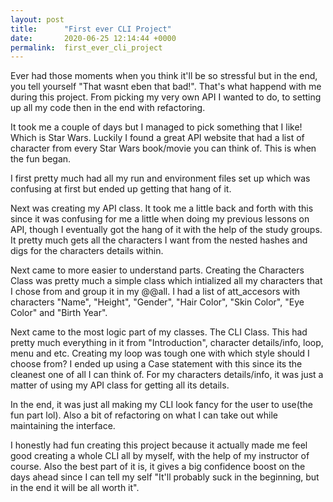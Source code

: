 ```yaml
---
layout: post
title:      "First ever CLI Project"
date:       2020-06-25 12:14:44 +0000
permalink:  first_ever_cli_project
---
```



Ever had those moments when you think it'll be so stressful but in the end, you tell yourself "That wasnt eben that bad!". That's what happend with me during this project. From picking my very own API I wanted to do, to setting up all my code then in the end with refactoring.

It took me a couple of days but I managed to pick something that I like! Which is Star Wars. Luckily I found a great API website that had a list of character from every Star Wars book/movie you can think of. This is when the fun began.

I first pretty much had all my run and environment files set up which was confusing at first but ended up getting that hang of it.

Next was creating my API class. It took me a little back and forth with this since it was confusing for me a little when doing my previous lessons on API, though I eventually got the hang of it with the help of the study groups. It pretty much gets all the characters I want from the nested hashes and digs for the characters details within.

Next came to more easier to understand parts. Creating the Characters Class was pretty much a simple class which intialized all my characters that I chose from and group it in my @@all. I had a list of att_accesors with characters "Name", "Height", "Gender", "Hair Color", "Skin Color", "Eye Color" and "Birth Year". 

Next came to the most logic part of my classes. The CLI Class. This had pretty much everything in it from "Introduction", character details/info, loop, menu and etc. Creating my loop was tough one with which style should I choose from? I ended up using a Case statement with this since its the cleanest one of all I can think of. For my characters details/info, it was just a matter of using my API class for getting all its details.

In the end, it was just all making my CLI look fancy for the user to use(the fun part lol). Also a bit of refactoring on what I can take out while maintaining the interface.

I honestly had fun creating this project because it actually made me feel good creating a whole CLI all by myself, with the help of my instructor of course. Also the best part of it is, it gives a big confidence boost on the days ahead since I can tell my self "It'll probably suck in the beginning, but in the end it will be all worth it".


